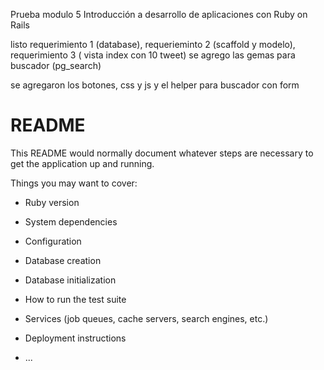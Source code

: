 Prueba modulo 5 Introducción a desarrollo de aplicaciones con Ruby on Rails

listo requerimiento 1 (database), requerieminto 2 (scaffold y modelo), requerimiento 3 ( vista index con 10 tweet) se agrego las gemas para buscador (pg_search)

se agregaron los  botones, css y js y el helper para buscador con form

# README

This README would normally document whatever steps are necessary to get the
application up and running.

Things you may want to cover:

* Ruby version

* System dependencies

* Configuration

* Database creation

* Database initialization

* How to run the test suite

* Services (job queues, cache servers, search engines, etc.)

* Deployment instructions

* ...
